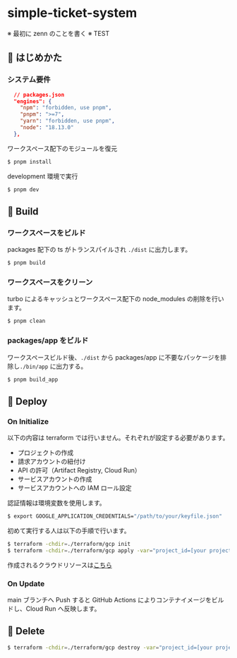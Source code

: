 # simple-ticket-system

※ 最初に zenn のことを書く
※ TEST

## 🔰 はじめかた

### システム要件

```json
  // packages.json
  "engines": {
    "npm": "forbidden, use pnpm",
    "pnpm": ">=7",
    "yarn": "forbidden, use pnpm",
    "node": "18.13.0"
  },
```

ワークスペース配下のモジュールを復元

```bash
$ pnpm install
```

development 環境で実行

```bash
$ pnpm dev
```

## 🔨 Build

### ワークスペースをビルド

packages 配下の ts がトランスパイルされ `./dist` に出力します。

```bash
$ pnpm build
```

### ワークスペースをクリーン

turbo によるキャッシュとワークスペース配下の node_modules の削除を行います。

```bash
$ pnpm clean
```

### packages/app をビルド

ワークスペースビルド後、`./dist` から packages/app に不要なパッケージを排除し`./bin/app` に出力する。

```bash
$ pnpm build_app
```

## 🚀 Deploy

### On Initialize

以下の内容は terraform では行いません。それぞれが設定する必要があります。

- プロジェクトの作成
- 請求アカウントの紐付け
- API の許可（Artifact Registry, Cloud Run）
- サービスアカウントの作成
- サービスアカウントへの IAM ロール設定

認証情報は環境変数を使用します。

```bash
$ export GOOGLE_APPLICATION_CREDENTIALS="/path/to/your/keyfile.json"
```

初めて実行する人は以下の手順で行います。

```bash
$ terraform -chdir=./terraform/gcp init
$ terraform -chdir=./terraform/gcp apply -var="project_id=[your project id]"
```

作成されるクラウドリソースは[こちら](./terraform/gcp/terraform.md)

### On Update

main ブランチへ Push すると GitHub Actions によりコンテナイメージをビルドし、Cloud Run へ反映します。

## 🚫 Delete

```bash
$ terraform -chdir=./terraform/gcp destroy -var="project_id=[your project id]"
```
